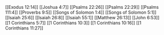 [[Exodus 12:14]]
[[Joshua 4:7]]
[[Psalms 22:26]]
[[Psalms 22:29]]
[[Psalms 111:4]]
[[Proverbs 9:5]]
[[Songs of Solomon 1:4]]
[[Songs of Solomon 5:1]]
[[Isaiah 25:6]]
[[Isaiah 26:8]]
[[Isaiah 55:1]]
[[Matthew 26:13]]
[[John 6:53]]
[[1 Corinthians 5:7]]
[[1 Corinthians 10:3]]
[[1 Corinthians 10:16]]
[[1 Corinthians 11:27]]
